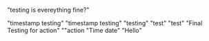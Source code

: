 "testing is evereything fine?"

"timestamp testing"
"timestamp testing"
"testing"
"test"
"test"
"Final Testing for action"
""action
"Time date"
"Hello"